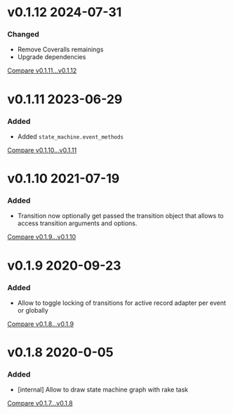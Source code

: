 # v0.1.12 2024-07-31

### Changed
- Remove Coveralls remainings
- Upgrade dependencies

[Compare v0.1.11...v0.1.12](https://github.com/nxt-insurance/nxt_state_machine/compare/v0.1.11...v0.1.12)

# v0.1.11 2023-06-29

### Added
- Added `state_machine.event_methods`

[Compare v0.1.10...v0.1.11](https://github.com/nxt-insurance/nxt_state_machine/compare/v0.1.10...v0.1.11)

# v0.1.10 2021-07-19

### Added

- Transition now optionally get passed the transition object that allows to access transition arguments and options.

[Compare v0.1.9...v0.1.10](https://github.com/nxt-insurance/nxt_state_machine/compare/v0.1.9...v0.1.10)


# v0.1.9 2020-09-23

### Added 

- Allow to toggle locking of transitions for active record adapter per event or globally 

[Compare v0.1.8...v0.1.9](https://github.com/nxt-insurance/nxt_state_machine/compare/v0.1.8...v0.1.9)


# v0.1.8 2020-0-05

### Added

- [internal] Allow to draw state machine graph with rake task 

[Compare v0.1.7...v0.1.8](https://github.com/nxt-insurance/nxt_state_machine/compare/v0.1.7...v0.1.8)
